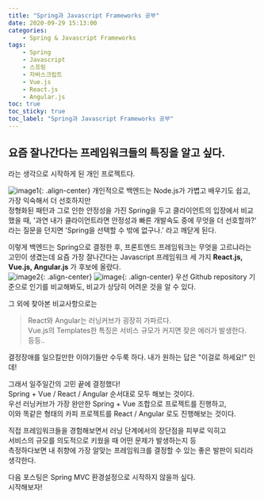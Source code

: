 ```yaml
---
title: "Spring과 Javascript Frameworks 공부"
date: 2020-09-29 15:13:00
categories:
    - Spring & Javascript Frameworks
tags:
    - Spring
    - Javascript
    - 스프링
    - 자바스크립트
    - Vue.js
    - React.js
    - Angular.js
toc: true
toc_sticky: true
toc_label: "Spring과 Javascript Frameworks 공부"
---
```

## 요즘 잘나간다는 프레임워크들의 특징을 알고 싶다.
라는 생각으로 시작하게 된 개인 프로젝트다.  
  
![image1](https://sarthaksrivastavablog.files.wordpress.com/2017/12/logopit_15129271173991609984785.png){: .align-center}
개인적으로 백엔드는 Node.js가 가볍고 배우기도 쉽고, 가장 익숙해서 더 선호하지만  
정형화된 패턴과 그로 인한 안정성을 가진 Spring을 두고 클라이언트의 입장에서 비교했을 때, 
'과연 내가 클라이언트라면 안정성과 빠른 개발속도 중에 무엇을 더 선호할까?' 라는 질문을 던지면 
'Spring을 선택할 수 밖에 없구나.' 라고 깨닫게 된다.  
  
이렇게 백엔드는 Spring으로 결정한 후, 프론트엔드 프레임워크는 무엇을 고르냐라는 고민이 생겼는데 
요즘 가장 잘나간다는 Javascript 프레임워크 세 가지 **React.js, Vue.js, Angular.js** 가 후보에 올랐다.  
![image2](https://kruschecompany.com/wp-content/uploads/2020/06/angular-vs-react-vs-vuejs.png){: .align-center}
![image](https://user-images.githubusercontent.com/37354145/94518400-cf218e00-0264-11eb-927d-a3b857779a0b.png){: .align-center}
우선 Github repository 기준으로 인기를 비교해봐도, 비교가 상당히 어려운 것을 알 수 있다.  
  
그 외에 찾아본 비교사항으로는

> React와 Angular는 러닝커브가 굉장히 가파르다.  
> Vue.js의 Templates한 특징은 서비스 규모가 커지면 잦은 에러가 발생한다.  
> 등등..

결정장애를 일으킬만한 이야기들만 수두룩 하다. 내가 원하는 답은 "이걸로 하세요!" 인데!  
  
그래서 일주일간의 고민 끝에 결정했다!  
Spring + Vue / React / Angular 순서대로 모두 해보는 것이다.  
우선 러닝커브가 가장 완만한 Spring + Vue 조합으로 프로젝트를 진행하고,  
이와 똑같은 형태의 카피 프로젝트를 React / Angular 로도 진행해보는 것이다.  
  
직접 프레임워크들을 경험해보면서 러닝 단계에서의 장단점을 피부로 익히고  
서비스의 규모를 의도적으로 키웠을 때 어떤 문제가 발생하는지 등  
측정하다보면 내 취향에 가장 알맞는 프레임워크를 결정할 수 있는 좋은 발판이 되리라 생각한다.  
  
다음 포스팅은 Spring MVC 환경설정으로 시작하지 않을까 싶다.  
시작해보자!
